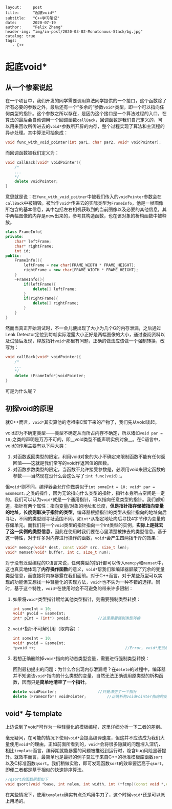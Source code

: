 

```
layout:     post
title:      "起底void*"
subtitle:   "C++学习笔记"
date:       2020-07-19
author:     "Felix Zhang"
header-img: "img/in-post/2020-03-02-Monotonous-Stack/bg.jpg"
catalog: true
tags:
   - C++
```
# 起底void*
## 从一个惨案说起

在一个项目中，我们开发的同学需要调用算法同学提供的一个接口，这个函数除了所有必要的参数之外，最后还有一个“多余的“参数`void*`类型，即一个可以指向任何类型的指针。这个参数之所以存在，是因为这个接口是一个算法过程的入口，在算法的最后会自动调用一个回调函数`callBack`，回调函数是我们自己定义的，可以用来回收所传进去的`void*`参数所开辟的内存，整个过程实现了算法和主流程的异步处理。其中算法可抽象成：

~~~C++
void func_with_void_pointer(int par1, char par2, void* voidPointer);
~~~

而回调函数被我们定义为：

~~~C++
void callBack(void* voidPointer){
    /*
    ...
    */
    delete voidPointer;
}
~~~

意思就是说：在`func_with_void_poitner`中被我们传入的`voidPointer`参数会在`callBack`中被销毁。被当作`void*`传进去的实际类型为`FrameInfo`，他是一帧图像所包含的基本信息，其中包括左右相机获取到的当前图像以及必要的其他信息，其中两幅图像的内存是new出来的，参考其构造函数，也在该对象的析构函数中被释放。

~~~C++
class FrameInfo{
private:
    char* leftFrame;
    char* rightFrame;
    int id;
public:
    FrameInfo(){
        leftFrame = new char[FRAME_WIDTH * FRAME_HEIGHT];
        rightFrame = new char[FRAME_WIDTH * FRAME_HEIGHT];
    }
    ~FrameInfo(){
        if(leftFrame){
            delete[] leftFrame;
        }
        if(rightFrame){
            delete[] rightFrame;
        }
    }
}
~~~

然而当真正开始测试时，不一会儿便出现了大小为几个G的内存泄漏，之后通过Leak Detector定位到每帧实际泄露大小正好是两幅图像的大小，通过查阅资料以及试验后发现，释放指针`void*`那里有问题，正确的做法应该做一个强制转换，改写为：

~~~C++
void callBack(void* voidPointer){
    /*
    ...
    */
    delete (FrameInfo*)voidPointer;
}
~~~

可是为什么呢？

## 初探void的原理

就C++而言，`void*`其实算他的老祖宗C留下来的产物了，我们先从void谈起。

void即为不确定类型——类型不确定从而所占内存不确定，所以诸如`void par = 10;`之类的声明是万万不可的，即__void类型不能声明实例对象__。在C语言中，void的作用主要有以下两大类：

1. 对函数返回类型的限定，利用void对象的大小不确定来限制函数不能有任何返回值——这就是我们常写的void作返回值的函数。
2. 对函数参数类型的限定，当函数不允许接受参数是，必须用void来限定函数的参数——当然现在没什么会这么写了:`int func(void);`。

但`void*`则不同，编译器会允许你做类似于`int someInt = 10; void* par = &someInt;`之类的操作，因为无论指向什么类型的指针，指针本身所占空间是一定的。我们可以认为`void*`就是一个通用指针，可以指向任意类型的指针。我们都知道，指针有两个属性：指向变量/对象的地址和长度，__但是指针指存储被指向变量的地址，长度则取决于指针的类型__，编译器根据指针的类型从指针指向的地址向后寻址，不同的类型则寻址范围不同，如`int*`从指定地址向后寻找4字节作为变量的存储单元。而我们将一个`void`类型的指针指向一个int类型的实例，**实际上是抹去了这一实例的类型信息**，因此在使用时我们要在心里清楚被抹去的类型信息。基于这一特性，对于许多对内存进行操作的函数，`void*`会产生四两拨千斤的效果：

~~~C++
void* memcpy(void* dest, const void* src, size_t len);
void* memset(void* buffer, int c, size_t num);
~~~

对于没有泛型编程的C语言来说，任何类型的指针都可以传入`memcpy`和`memset`中，这也真实地体现了**内存操作函数**的意义，`void*`帮我们和编译器屏蔽了冗余的变量类型信息，而直接将内存暴露在我们面前。对于C++而言，对于某些范型可以实现的功能但又想找一种轻量化的实现方法，`void*`也不失为一种不错的选择。同时，基于这个特性，`void*`在使用时会不可避免的带来许多限制：

1. 如果将`void*`类型指针赋给其他类型指针，则需要强制类型转换：

   ~~~C++
   int someInt = 10;
   void* pvoid = &someInt;
   int* pInt = (int*) pvoid;			//这里需要强制类型转换
   ~~~

2. `void*`指针不可解引用（取内容）：

   ~~~C++
   int someInt = 10;
   void* pvoid = &someInt;
   *pvoid ++;										//Error, void*无法解引用
   ~~~

3. 若想正确删除掉`void*`指向的动态类型变量，需要进行强制类型转换：

   回到最初提出的问题：为什么会出现内存泄漏呢？在`delete`的过程中，编译器并不知道该`void*`指向的什么类型的变量，自然无法正确调用原类型的析构函数，因而只是**简单地清空了一个指针**。

   ~~~C++
   delete voidPointer; 					//只是清空了一个指针
   delete (FrameInfo*) voidPointer; 		//正确析构voidPointer指向的变量。
   ~~~

## void* 与 template

上边说到了void*可作为一种轻量化的模板编程，这里详细分析一下二者的差别。

毫无疑问，在可能的情况下使用`void*`会提高编译速度，但这并不应该成为我们大量使用`void*`的理由，正如前面所看到的，`void*`会将很多隐藏的问题埋入深坑，相比`template`而言，编译期就能暴露的问题被推迟到运行时，隐含bug风险显著提升。就效率而言，最简单也是最好的例子莫过于来自C++的标准模板库函数`sort`以及C标准函数`qsort`。我们稍做实验，即可发现函数`sort`的效率要远高于`qsort`，即便二者都是基于相似的快速排序算法。

~~~C++
//qsort的函数原型如下
void qsort(void *base, int nelem, int width, int (*fcmp)(const void *,const void *));
~~~

在某些情况下，使用`template`确实有点杀鸡用牛刀了，这个时候`void*`还是可以派上用场的。